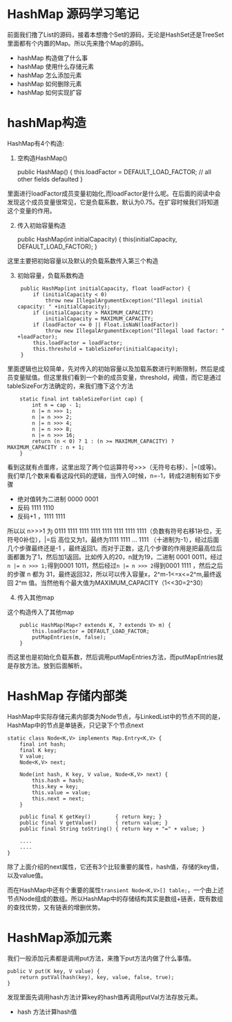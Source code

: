 # HashMap 源码学习笔记

前面我们撸了List的源码，接着本想撸个Set的源码，无论是HashSet还是TreeSet里面都有个内置的Map。所以先来撸个Map的源码。

- hashMap 构造做了什么事
- hashMap 使用什么存储元素
- hashMap 怎么添加元素
- hashMap 如何删除元素
- hashMap 如何实现扩容

# hashMap构造 #

HashMap有4个构造:

1. 空构造HashMap() 
	
	public HashMap() {
        this.loadFactor = DEFAULT_LOAD_FACTOR; // all other fields defaulted
    }

里面进行loadFactor成员变量初始化,而loadFactor是什么呢。在后面的阅读中会发现这个成员变量很常见，它是负载系数，默认为0.75。在扩容时候我们将知道这个变量的作用。

2. 传入初始容量构造

	public HashMap(int initialCapacity) {
        this(initialCapacity, DEFAULT_LOAD_FACTOR);
    }

这里主要把初始容量以及默认的负载系数传入第三个构造

3. 初始容量，负载系数构造

		public HashMap(int initialCapacity, float loadFactor) {
        	if (initialCapacity < 0)
            	throw new IllegalArgumentException("Illegal initial capacity: " +initialCapacity);
        	if (initialCapacity > MAXIMUM_CAPACITY)
            	initialCapacity = MAXIMUM_CAPACITY;
        	if (loadFactor <= 0 || Float.isNaN(loadFactor))
            	throw new IllegalArgumentException("Illegal load factor: " +loadFactor);
        	this.loadFactor = loadFactor;
        	this.threshold = tableSizeFor(initialCapacity);
    	}
 里面逻辑也比较简单，先对传入的初始容量以及加载系数进行判断限制，然后是成员变量赋值。但这里我们看到一个新的成员变量，threshold，阀值，而它是通过tableSizeFor方法确定的，来我们撸下这个方法

		static final int tableSizeFor(int cap) {
        	int n = cap - 1;
        	n |= n >>> 1;
        	n |= n >>> 2;
        	n |= n >>> 4;
        	n |= n >>> 8;
        	n |= n >>> 16;
        	return (n < 0) ? 1 : (n >= MAXIMUM_CAPACITY) ? MAXIMUM_CAPACITY : n + 1;
    	}

看到这就有点蛋疼，这里出现了两个位运算符号>>>（无符号右移）、|=(或等)。我们举几个数来看看这段代码的逻辑，当传入0时候，n=-1，转成2进制有如下步骤
- 绝对值转为二进制 0000 0001
- 反码	1111 1110
- 反码+1  ，1111 1111

所以以 n>>>1 为 0111 1111 1111 1111 1111 1111 1111 1111（负数有符号右移1补位，无符号0补位），|=后 高位又为1，最终为1111 1111 ... 1111 （十进制为-1），经过后面几个步骤最终还是-1 ，最终返回1。而对于正数，这几个步骤的作用是把最高位后面都置为了1，然后加1返回。比如传入的20，n就为19，二进制 0001 0011，经过`n |= n >>> 1;`得到0001 1011，然后经过`n |= n >>> 2`得到0001 1111 ，然后之后的步骤 n 都为 31，最终返回32，所以可以传入容量x，2^m-1<=x<=2^m,最终返回 2^m 值。当然他有个最大值为MAXIMUM_CAPACITY（1<<30=2^30）


4. 传入其他map

这个构造传入了其他map

		public HashMap(Map<? extends K, ? extends V> m) {
        	this.loadFactor = DEFAULT_LOAD_FACTOR;
        	putMapEntries(m, false);
    	}

而这里也是初始化负载系数，然后调用putMapEntries方法，而putMapEntries就是存放方法。放到后面解析。

# HashMap 存储内部类 #

HashMap中实际存储元素内部类为Node节点，与LinkedList中的节点不同的是，HashMap中的节点是单链表，只记录下个节点next

	static class Node<K,V> implements Map.Entry<K,V> {
        final int hash;
        final K key;
        V value;
        Node<K,V> next;

        Node(int hash, K key, V value, Node<K,V> next) {
            this.hash = hash;
            this.key = key;
            this.value = value;
            this.next = next;
        }

        public final K getKey()        { return key; }
        public final V getValue()      { return value; }
        public final String toString() { return key + "=" + value; }
		
		....
        ....
    }

除了上面介绍的next属性，它还有3个比较重要的属性，hash值，存储的key值，以及value值。


而在HashMap中还有个重要的属性`transient Node<K,V>[] table;`，一个由上述节点Node组成的数组。所以HashMap中的存储结构其实是数组+链表，既有数组的查找优势，又有链表的增删优势。


# HashMap添加元素 #

我们一般添加元素都是调用put方法，来撸下put方法内做了什么事情。

	public V put(K key, V value) {
        return putVal(hash(key), key, value, false, true);
    }

发现里面先调用hash方法计算key的hash值再调用putVal方法存放元素。

- hash 方法计算hash值

